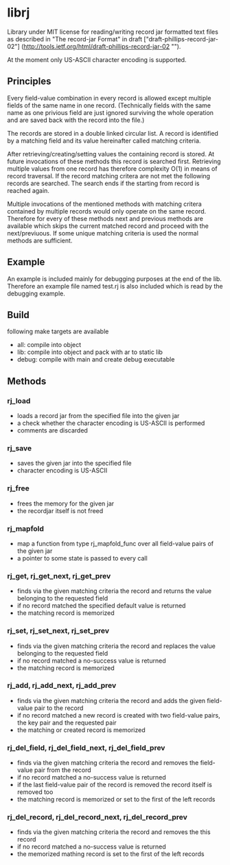 # librj

Library under MIT license for reading/writing record jar formatted text files
as described in "The record-jar Format" in draft
    ["draft-phillips-record-jar-02"]
    (http://tools.ietf.org/html/draft-phillips-record-jar-02 "").

At the moment only US-ASCII character encoding is supported.

## Principles

Every field-value combination in every record is allowed except multiple
fields of the same name in one record. (Technically fields with the same name
as one privious field are just ignored surviving the whole operation and are
saved back with the record into the file.)

The records are stored in a double linked circular list.
A record is identified by a matching field and its value hereinafter called
matching criteria.

After retrieving/creating/setting values the containing record is stored.
At future invocations of these methods this record is searched first.
Retrieving multiple values from one record has therefore complexity O(1) in
means of record traversal.
If the record matching critera are not met the following records are searched.
The search ends if the starting from record is reached again.

Multiple invocations of the mentioned methods with matching critera contained
by multiple records would only operate on the same record. Therefore for every
of these methods next and previous methods are available which skips the
current matched record and proceed with the next/previuous. If some unique
matching criteria is used the normal methods are sufficient.

## Example

An example is included mainly for debugging purposes at the end of the lib.
Therefore an example file named test.rj is also included which is read by
the debugging example.

## Build

following make targets are available

* all: compile into object
* lib: compile into object and pack with ar to static lib
* debug: compile with main and create debug executable

## Methods

### rj_load

* loads a record jar from the specified file into the given jar
* a check whether the character encoding is US-ASCII is performed
* comments are discarded

### rj_save

* saves the given jar into the specified file
* character encoding is US-ASCII

### rj_free

* frees the memory for the given jar
* the recordjar itself is not freed

### rj_mapfold

* map a function from type rj_mapfold_func over all field-value pairs
  of the given jar
* a pointer to some state is passed to every call

### rj_get, rj_get_next, rj_get_prev

* finds via the given matching criteria the record and returns the value
  belonging to the requested field
* if no record matched the specified default value is returned
* the matching record is memorized

### rj_set, rj_set_next, rj_set_prev

* finds via the given matching criteria the record and replaces the value
  belonging to the requested field
* if no record matched a no-success value is returned
* the matching record is memorized

### rj_add, rj_add_next, rj_add_prev

* finds via the given matching criteria the record and adds the given
  field-value pair to the record
* if no record matched a new record is created with two field-value pairs,
  the key pair and the requested pair
* the matching or created record is memorized

### rj_del_field, rj_del_field_next, rj_del_field_prev

* finds via the given matching criteria the record and removes the field-value
  pair from the record
* if no record matched a no-success value is returned
* if the last field-value pair of the record is removed the record itself is
  removed too
* the matching record is memorized or set to the first of the left records

### rj_del_record, rj_del_record_next, rj_del_record_prev

* finds via the given matching criteria the record and removes the this record
* if no record matched a no-success value is returned
* the memorized mathing record is set to the first of the left records
